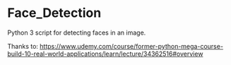# Face_Detection
Python 3 script for detecting faces in an image.

Thanks to:
https://www.udemy.com/course/former-python-mega-course-build-10-real-world-applications/learn/lecture/34362516#overview
